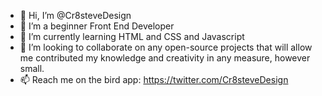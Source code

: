 - 👋 Hi, I’m @Cr8steveDesign
- 👀 I’m a beginner Front End Developer
- 🌱 I’m currently learning HTML and CSS and Javascript
- 💞️ I’m looking to collaborate on any open-source projects that will allow me contributed my knowledge and creativity in any measure, however small.
- 📫 Reach me on the bird app: https://twitter.com/Cr8steveDesign


